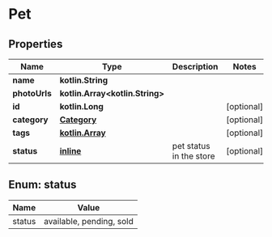 
# Pet

## Properties
Name | Type | Description | Notes
------------ | ------------- | ------------- | -------------
**name** | **kotlin.String** |  | 
**photoUrls** | **kotlin.Array<kotlin.String>** |  | 
**id** | **kotlin.Long** |  |  [optional]
**category** | [**Category**](Category.md) |  |  [optional]
**tags** | [**kotlin.Array<Tag>**](Tag.md) |  |  [optional]
**status** | [**inline**](#StatusEnum) | pet status in the store |  [optional]


<a name="StatusEnum"></a>
## Enum: status
Name | Value
---- | -----
status | available, pending, sold



